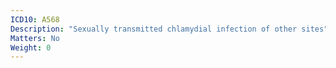 ```yaml
---
ICD10: A568
Description: "Sexually transmitted chlamydial infection of other sites"
Matters: No
Weight: 0
---
```

